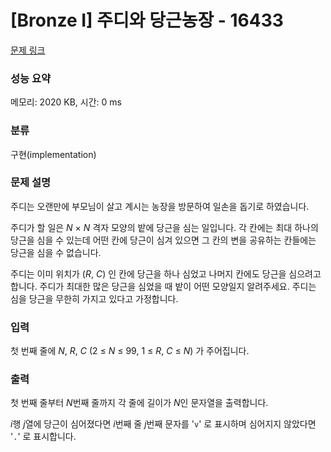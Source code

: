 # [Bronze I] 주디와 당근농장 - 16433 

[문제 링크](https://www.acmicpc.net/problem/16433) 

### 성능 요약

메모리: 2020 KB, 시간: 0 ms

### 분류

구현(implementation)

### 문제 설명

<p>주디는 오랜만에 부모님이 살고 계시는 농장을 방문하여 일손을 돕기로 하였습니다.</p>

<p>주디가 할 일은 <em>N</em> × <em>N</em> 격자 모양의 밭에 당근을 심는 일입니다. 각 칸에는 최대 하나의 당근을 심을 수 있는데 어떤 칸에 당근이 심겨 있으면 그 칸의 변을 공유하는 칸들에는 당근을 심을 수 없습니다.</p>

<p>주디는 이미 위치가 (<em>R</em>, <em>C</em>) 인 칸에 당근을 하나 심었고 나머지 칸에도 당근을 심으려고 합니다. 주디가 최대한 많은 당근을 심었을 때 밭이 어떤 모양일지 알려주세요. 주디는 심을 당근을 무한히 가지고 있다고 가정합니다.</p>

### 입력 

 <p>첫 번째 줄에 <em>N</em>, <em>R</em>, <em>C</em> (2 ≤ <em>N</em> ≤ 99, 1 ≤ <em>R</em>, <em>C</em> ≤ <em>N</em>) 가 주어집니다.</p>

### 출력 

 <p>첫 번째 줄부터 <em>N</em>번째 줄까지 각 줄에 길이가 <em>N</em>인 문자열을 출력합니다.</p>

<p><em>i</em>행 <em>j</em>열에 당근이 심어졌다면 <em>i</em>번째 줄 <em>j</em>번째 문자를 '<code>v</code>' 로 표시하며 심어지지 않았다면 '<code>.</code>' 로 표시합니다.</p>


